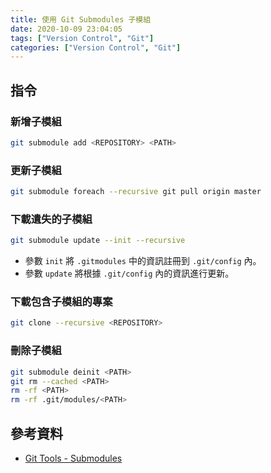 ```yaml
---
title: 使用 Git Submodules 子模組
date: 2020-10-09 23:04:05
tags: ["Version Control", "Git"]
categories: ["Version Control", "Git"]
---
```


## 指令

### 新增子模組

```bash
git submodule add <REPOSITORY> <PATH>
```

### 更新子模組

```bash
git submodule foreach --recursive git pull origin master
```

### 下載遺失的子模組

```bash
git submodule update --init --recursive
```

- 參數 `init` 將 `.gitmodules` 中的資訊註冊到 `.git/config` 內。
- 參數 `update` 將根據 `.git/config` 內的資訊進行更新。

### 下載包含子模組的專案

```bash
git clone --recursive <REPOSITORY>
```

### 刪除子模組

```bash
git submodule deinit <PATH>
git rm --cached <PATH>
rm -rf <PATH>
rm -rf .git/modules/<PATH>
```

## 參考資料

- [Git Tools - Submodules](https://git-scm.com/book/en/v2/Git-Tools-Submodules)
